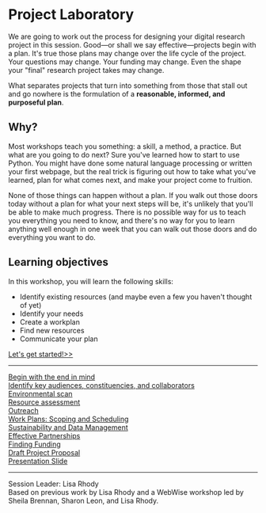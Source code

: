 # Project Laboratory


We are going to work out the process for designing your digital research project in this session. Good—or shall we say effective—projects begin with a plan. It's true those plans may change over the life cycle of the project. Your questions may change. Your funding may change. Even the shape your "final" research project takes may change. 

What separates projects that turn into something from those that stall out and go nowhere is the formulation of a **reasonable, informed, and purposeful plan**.

## Why?

Most workshops teach you something: a skill, a method, a practice. But what are you going to do next? Sure you've learned how to start to use Python. You might have done some natural language processing or written your first webpage, but the real trick is figuring out how to take what you've learned, plan for what comes next, and make your project come to fruition. 

None of those things can happen without a plan. If you walk out those doors today without a plan for what your next steps will be, it's unlikely that you'll be able to make much progress. There is no possible way for us to teach you everything you need to know, and there's no way for you to learn anything well enough in one week that you can walk out those doors and do everything you want to do. 

## Learning objectives
In this workshop, you will learn the following skills:
- Identify existing resources (and maybe even a few you haven't thought of yet)
- Identify your needs
- Create a workplan 
- Find new resources
- Communicate your plan

[Let's get started!>>](1Ideas.md)

-----

[Begin with the end in mind](1Ideas.md)  
[Identify key audiences, constituencies, and collaborators](2Audience.md)  
[Environmental scan](3Environment.md)  
[Resource assessment](4Resources.md)  
[Outreach](5Outreach.md)  
[Work Plans: Scoping and Scheduling](6Workplan.md)  
[Sustainability and Data Management](7Sustainability.md)  
[Effective Partnerships](8Partnerships.md)  
[Finding Funding](9Findingfunds.md)  
[Draft Project Proposal](10Proposal.md)  
[Presentation Slide](11Presentation.md)

-----

Session Leader: Lisa Rhody  
Based on previous work by Lisa Rhody and a WebWise workshop led by Sheila Brennan, Sharon Leon, and Lisa Rhody.
